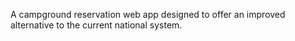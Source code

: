 A campground reservation web app designed to offer an improved alternative to the current national system.